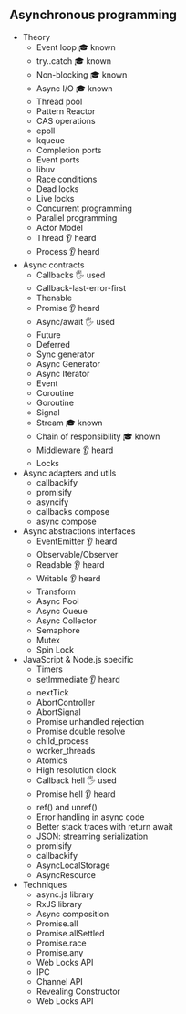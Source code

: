 ## Asynchronous programming

- Theory
  - Event loop 🎓 known
  - try..catch 🎓 known
  - Non-blocking 🎓 known
  - Async I/O 🎓 known
  - Thread pool
  - Pattern Reactor
  - CAS operations
  - epoll
  - kqueue
  - Completion ports
  - Event ports
  - libuv
  - Race conditions
  - Dead locks
  - Live locks
  - Concurrent programming
  - Parallel programming
  - Actor Model
  - Thread 👂 heard
  - Process 👂 heard
- Async contracts
  - Callbacks 🖐️ used
  - Callback-last-error-first
  - Thenable
  - Promise 👂 heard
  - Async/await 🖐️ used
  - Future
  - Deferred
  - Sync generator
  - Async Generator
  - Async Iterator
  - Event
  - Coroutine
  - Goroutine
  - Signal
  - Stream 🎓 known
  - Chain of responsibility 🎓 known
  - Middleware 👂 heard
  - Locks
- Async adapters and utils
  - callbackify
  - promisify
  - asyncify
  - callbacks compose
  - async compose
- Async abstractions interfaces
  - EventEmitter 👂 heard
  - Observable/Observer
  - Readable 👂 heard
  - Writable 👂 heard
  - Transform
  - Async Pool
  - Async Queue
  - Async Collector
  - Semaphore
  - Mutex
  - Spin Lock
- JavaScript & Node.js specific
  - Timers
  - setImmediate 👂 heard
  - nextTick
  - AbortController
  - AbortSignal
  - Promise unhandled rejection
  - Promise double resolve
  - child_process
  - worker_threads
  - Atomics
  - High resolution clock
  - Callback hell 🖐️ used
  - Promise hell 👂 heard
  - ref() and unref()
  - Error handling in async code
  - Better stack traces with return await
  - JSON: streaming serialization
  - promisify
  - callbackify
  - AsyncLocalStorage
  - AsyncResource
- Techniques
  - async.js library
  - RxJS library
  - Async composition
  - Promise.all
  - Promise.allSettled
  - Promise.race
  - Promise.any
  - Web Locks API
  - IPC
  - Channel API
  - Revealing Constructor
  - Web Locks API
